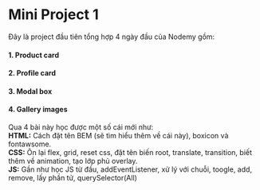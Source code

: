 # Mini Project 1
Đây là project đầu tiên tổng hợp 4 ngày đầu của Nodemy gồm: <br>
<h4>1. Product card</h4>
<h4>2. Profile card</h4>
<h4>3. Modal box</h4>
<h4>4. Gallery images</h4>
Qua 4 bài này học được một số cái mới như: <br>
<b>HTML:</b> Cách đặt tên BEM (sẽ tìm hiểu thêm về cái này), boxicon và fontawsome. <br>
<b>CSS:</b> Ôn lại flex, grid, reset css, đặt tên biến root, translate, transition, biết thêm về animation, tạo lớp phủ overlay. <br>
<b>JS:</b> Gần như học JS từ đầu, addEventListener, xử lý với chuỗi, toogle, add, remove, lấy phần tử, querySelector(All)
